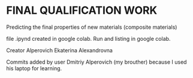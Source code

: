 # FINAL QUALIFICATION WORK

Predicting the final properties of new materials (composite materials)

file .ipynd created in google colab. Run and listing in google colab.

Creator Alperovich Ekaterina Alexandrovna


Commits added by user Dmitriy Alperovich (my brouther) because I used his laptop for learning.